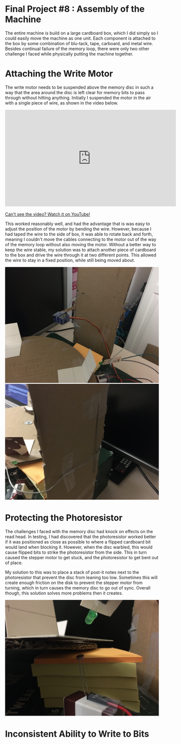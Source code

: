 # Final Project #8 : Assembly of the Machine

The entire machine is build on a large cardboard box, which I did simply so I could easily move the machine as one unit. Each component is attached to the box by some combination of blu-tack, tape, carboard, and metal wire. Besides continual failure of the memory loop, there were only two other challenge I faced while physically putting the machine together.

# Attaching the Write Motor
The write motor needs to be suspended above the memory disc in such a way that the area around the disc is left clear for memory bits to pass through without hitting anything. Initially I suspended the motor in the air with a single piece of wire, as shown in the video below.

<iframe width="560" height="315" src="https://www.youtube.com/embed/gLwQKJ8Hqf4" title="YouTube video player" frameborder="0" allow="accelerometer; autoplay; clipboard-write; encrypted-media; gyroscope; picture-in-picture" allowfullscreen></iframe>

[Can't see the video? Watch it on YouTube!](https://youtu.be/gLwQKJ8Hqf4)

This worked reasonably well, and had the advantage that is was easy to adjust the position of the motor by bending the wire. However, because I had taped the wire to the side of box, it was able to rotate back and forth, meaning I couldn't move the cables connecting to the motor out of the way of the memory loop without also moving the motor. Without a better way to keep the wire stable, my solution was to attach another piece of cardboard to the box and drive the wire through it at two different points. This allowed the wire to stay in a fixed position, while still being moved about.

![](https://raw.githubusercontent.com/JoshIsAStudent/physical-computing/main/post-content/project-08/motor-attachment-front.jpg)
![](https://raw.githubusercontent.com/JoshIsAStudent/physical-computing/main/post-content/project-08/motor-attachment-back.jpg)

# Protecting the Photoresistor
The challenges I faced with the memory disc had knock on effects on the read head. In testing, I had discovered that the photoresistor worked better if it was positioned as close as possible to where a flipped cardboard bit would land when blocking it. However, when the disc warbled, this would cause flipped bits to strike the photoresistor from the side. This in turn caused the stepper motor to get stuck, and the photoresistor to get bent out of place.

My solution to this was to place a stack of post-it notes next to the photoresistor that prevent the disc from leaning too low. Sometimes this will create enough friction on the disk to prevent the stepper motor from turning, which in turn causes the memory disc to go out of sync. Overall though, this solution solves more problems then it creates.

![](https://raw.githubusercontent.com/JoshIsAStudent/physical-computing/main/post-content/project-08/post-it-protected-photoresistor.jpg)

# Inconsistent Ability to Write to Bits

